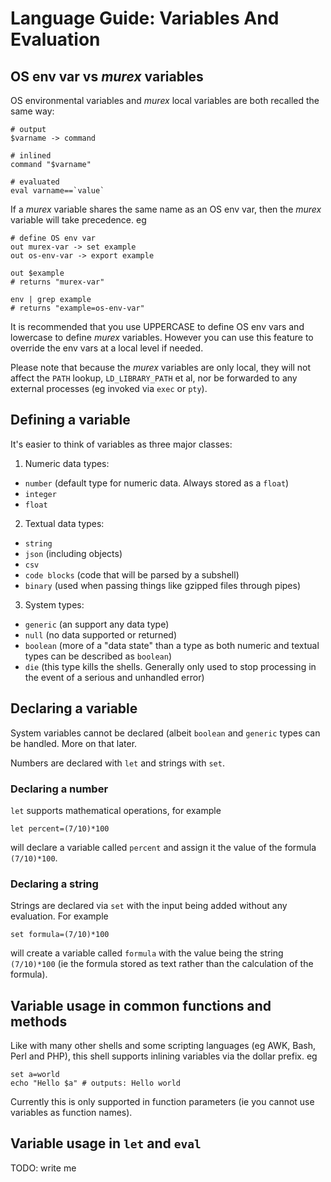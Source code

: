 # Language Guide: Variables And Evaluation

## OS env var vs _murex_ variables

OS environmental variables and _murex_ local variables are both recalled
the same way:

    # output
    $varname -> command

    # inlined
    command "$varname"

    # evaluated
    eval varname==`value`

If a _murex_ variable shares the same name as an OS env var, then the
_murex_ variable will take precedence. eg

    # define OS env var
    out murex-var -> set example
    out os-env-var -> export example

    out $example
    # returns "murex-var"

    env | grep example
    # returns "example=os-env-var"

It is recommended that you use UPPERCASE to define OS env vars and
lowercase to define _murex_ variables. However you can use this feature
to override the env vars at a local level if needed.

Please note that because the _murex_ variables are only local, they will
not affect the `PATH` lookup, `LD_LIBRARY_PATH` et al, nor be forwarded
to any external processes (eg invoked via `exec` or `pty`).

## Defining a variable

It's easier to think of variables as three major classes:

1. Numeric data types:
 * `number` (default type for numeric data. Always stored as a `float`)
 * `integer`
 * `float`

2. Textual data types:
 * `string`
 * `json` (including objects)
 * `csv`
 * `code blocks` (code that will be parsed by a subshell)
 * `binary` (used when passing things like gzipped files through pipes)

3. System types:
 * `generic` (an support any data type)
 * `null` (no data supported or returned)
 * `boolean` (more of a "data state" than a type as both numeric and
   textual types can be described as `boolean`)
 * `die` (this type kills the shells. Generally only used to stop
   processing in the event of a serious and unhandled error)

## Declaring a variable

System variables cannot be declared (albeit `boolean` and `generic` types
can be handled. More on that later.

Numbers are declared with `let` and strings with `set`.

### Declaring a number

`let` supports mathematical operations, for example

    let percent=(7/10)*100

will declare a variable called `percent` and assign it the value of the
formula `(7/10)*100`.

### Declaring a string

Strings are declared via `set` with the input being added without any
evaluation. For example

    set formula=(7/10)*100

will create a variable called `formula` with the value being the string
`(7/10)*100` (ie the formula stored as text rather than the calculation
of the formula).

## Variable usage in common functions and methods

Like with many other shells and some scripting languages (eg AWK, Bash,
Perl and PHP), this shell supports inlining variables via the dollar
prefix. eg

    set a=world
    echo "Hello $a" # outputs: Hello world

Currently this is only supported in function parameters (ie you cannot
use variables as function names).

## Variable usage in `let` and `eval`

TODO: write me